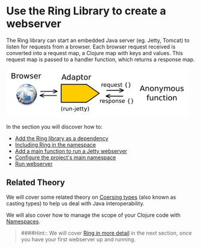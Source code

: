 # Use the Ring Library to create a webserver

The Ring library can start an embedded Java server (eg. Jetty, Tomcat) to listen for requests from a browser.  Each browser request received is converted into a request map, a Clojure map with keys and values.  This request map is passed to a handler function, which returns a response map.

![Ring - Adaptor and anonymous function](../images/clojure-ring-adaptor-anonymous-function.png)

  In the section you will discover how to:

* [Add the Ring library as a dependency](add-ring-dependency.html)
* [Including Ring in the namespace](include-ring-library.html)
* [Add a main function to run a Jetty webserver](add-a-jetty-webserver.html)
* [Configure the project's main namespace](configure-main-namespace.html)
* [Run webserver](run-webserver.html)

## Related Theory

We will cover some related theory on [Coersing types](coersing-types-and-java-lang.md) (also known as casting types) to help us deal with Java interoperability.

We will also cover how to manage the scope of your Clojure code with [Namespaces](namespaces.html).

> ####Hint:: We will cover [Ring in more detail](../introducing-ring/index.md) in the next section, once you have your first webserver up and running.
